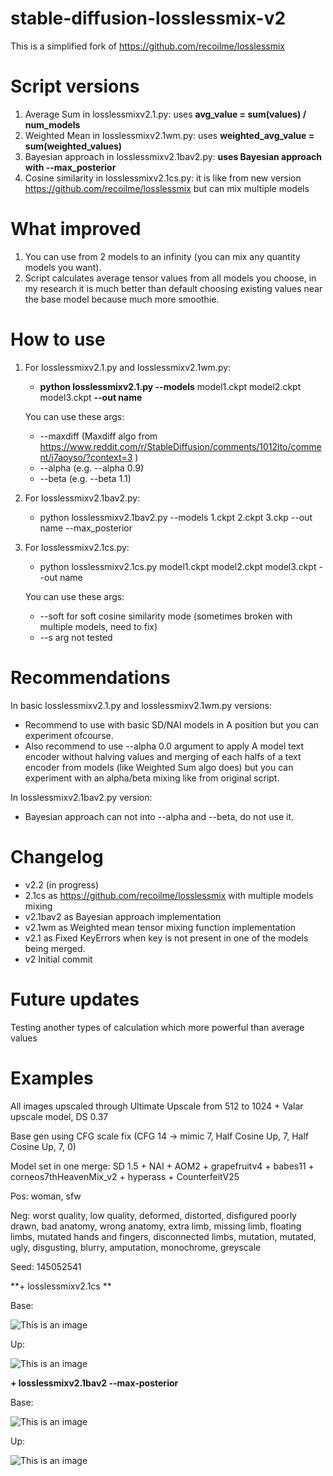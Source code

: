 # stable-diffusion-losslessmix-v2
This is a simplified fork of https://github.com/recoilme/losslessmix

# Script versions

1. Average Sum in losslessmixv2.1.py:
uses **avg_value = sum(values) / num_models**
2. Weighted Mean in losslessmixv2.1wm.py: uses **weighted_avg_value = sum(weighted_values)**
3. Bayesian approach in losslessmixv2.1bav2.py: **uses Bayesian approach with --max_posterior**
4. Cosine similarity in losslessmixv2.1cs.py: it is like from new version https://github.com/recoilme/losslessmix but can mix multiple models

# What improved
1. You can use from 2 models to an infinity (you can mix any quantity models you want).
2. Script calculates average tensor values from all models you choose, in my research it is much better than default choosing existing values near the base model because much more smoothie. 
# How to use

1. For losslessmixv2.1.py and losslessmixv2.1wm.py: 
   + **python losslessmixv2.1.py --models** model1.ckpt model2.ckpt model3.ckpt **--out name**

   You can use these args:
   + --maxdiff (Maxdiff algo from https://www.reddit.com/r/StableDiffusion/comments/1012lto/comment/j7aoyso/?context=3 )
   + --alpha (e.g. --alpha 0.9)
   + --beta (e.g. --beta 1.1)

2. For losslessmixv2.1bav2.py:
   + python losslessmixv2.1bav2.py --models 1.ckpt 2.ckpt 3.ckp  --out name --max_posterior
 
2. For losslessmixv2.1cs.py:
   + python losslessmixv2.1cs.py model1.ckpt model2.ckpt model3.ckpt --out name

   You can use these args:
   + --soft for soft cosine similarity mode (sometimes broken with multiple models, need to fix)
   + --s arg not tested
   
# Recommendations
In basic losslessmixv2.1.py and losslessmixv2.1wm.py versions:
+ Recommend to use with basic SD/NAI models in A position but you can experiment ofcourse.
+ Also recommend to use --alpha 0.0 argument to apply A model text encoder without halving values and merging of each halfs of a text encoder from models (like Weighted Sum algo does) but you can experiment with an alpha/beta mixing like from original script.

In losslessmixv2.1bav2.py version:
+ Bayesian approach can not into --alpha and --beta, do not use it.

# Changelog
+ v2.2
(in progress)
+ 2.1cs as https://github.com/recoilme/losslessmix with multiple models mixing
+ v2.1bav2 as Bayesian approach implementation
+ v2.1wm as Weighted mean tensor mixing function implementation
+ v2.1 as 
Fixed KeyErrors when key is not present in one of the models being merged.
+ v2
Initial commit
# Future updates
Testing another types of calculation which more powerful than average values

# Examples

All images upscaled through Ultimate Upscale from 512 to 1024 + Valar upscale model, DS 0.37

Base gen using CFG scale fix (CFG 14 -> mimic 7, Half Cosine Up, 7, Half Cosine Up, 7, 0)

Model set in one merge: SD 1.5 + NAI + AOM2 + grapefruitv4 + babes11 + corneos7thHeavenMix_v2 + hyperass + CounterfeitV25

Pos: woman, sfw

Neg: worst quality, low quality, deformed, distorted, disfigured poorly drawn, bad anatomy, wrong anatomy, extra limb, missing limb, floating limbs, mutated hands and fingers, disconnected limbs, mutation, mutated, ugly, disgusting, blurry, amputation, monochrome, greyscale

Seed: 145052541

**+ losslessmixv2.1cs **

Base: 

![This is an image](https://i.imgur.com/cdTcjM4.png)

Up: 

![This is an image](https://i.imgur.com/ONe8jG2.png)

**+ losslessmixv2.1bav2 --max-posterior**

Base:

![This is an image](https://i.imgur.com/OfcbV5z.png)

Up:

![This is an image](https://i.imgur.com/eoIADa9.png)
